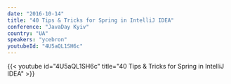 ```yaml
---
date: "2016-10-14"
title: "40 Tips & Tricks for Spring in IntelliJ IDEA"
conference: "JavaDay Kyiv"
country: "UA"
speakers: "ycebron"
youtubeId: "4U5aQL1SH6c"
---
```


{{< youtube id="4U5aQL1SH6c" title="40 Tips & Tricks for Spring in IntelliJ IDEA" >}} 
